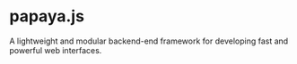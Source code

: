 # papaya.js
A lightweight and modular backend-end framework for developing fast and powerful web interfaces.
